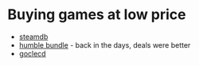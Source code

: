 # Buying games at low price

- [steamdb](https://steamdb.info/)
- [humble bundle](https://www.humblebundle.com/games) - back in the days, deals were better
- [goclecd](https://www.goclecd.fr/)
